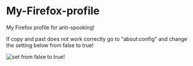 # My-Firefox-profile
My Firefox profile for anti-spooking!


If copy and past does not work correctly go to "about:config" and change the setting below from false to true!


![set from false to true!](https://files.catbox.moe/117p5a.JPG)
